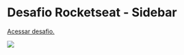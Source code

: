 # Desafio Rocketseat - Sidebar

<a href="https://efficient-sloth-d85.notion.site/Desafio-Sidebar-f2251eb4976941eb958326ea327ffeb9">Acessar desafio.</a>

<img src="https://i.ibb.co/4KT8vkt/img.png">
